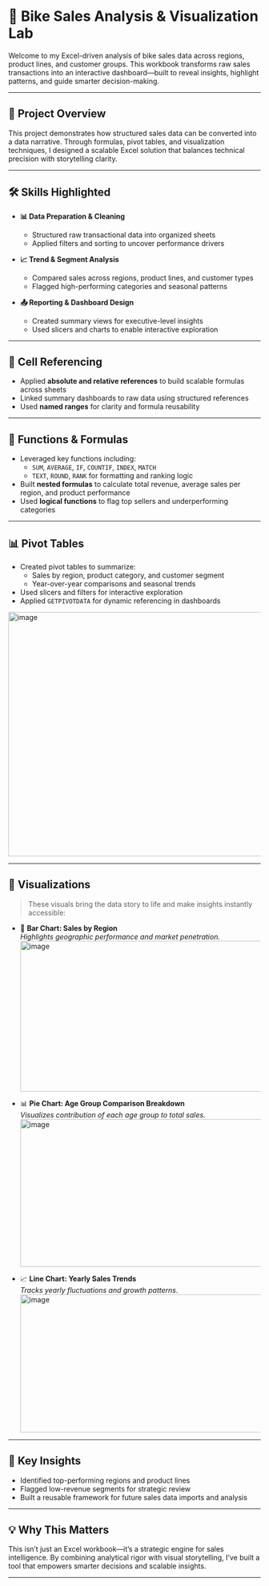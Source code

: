# 🚴 Bike Sales Analysis & Visualization Lab

Welcome to my Excel-driven analysis of bike sales data across regions, product lines, and customer groups.
This workbook transforms raw sales transactions into an interactive dashboard—built to reveal insights, highlight patterns, and guide smarter decision-making.

---

## 🚀 Project Overview

This project demonstrates how structured sales data can be converted into a data narrative.
Through formulas, pivot tables, and visualization techniques, I designed a scalable Excel solution that balances technical precision with storytelling clarity.


---

## 🛠️ Skills Highlighted

- **📊 Data Preparation & Cleaning**
  - Structured raw transactional data into organized sheets
   - Applied filters and sorting to uncover performance drivers

- **📈 Trend & Segment Analysis**
  - Compared sales across regions, product lines, and customer types
  - Flagged high-performing categories and seasonal patterns

- **📤 Reporting & Dashboard Design**
  - Created summary views for executive-level insights
  - Used slicers and charts to enable interactive exploration

---

## 🔗 Cell Referencing

- Applied **absolute and relative references** to build scalable formulas across sheets
- Linked summary dashboards to raw data using structured references
- Used **named ranges** for clarity and formula reusability

---

## 🧮 Functions & Formulas

- Leveraged key functions including:
  - `SUM`, `AVERAGE`, `IF`, `COUNTIF`, `INDEX`, `MATCH`
  - `TEXT`, `ROUND`, `RANK` for formatting and ranking logic
- Built **nested formulas** to calculate total revenue, average sales per region, and product performance
- Used **logical functions** to flag top sellers and underperforming categories

---

## 📊 Pivot Tables

- Created pivot tables to summarize:
  - Sales by region, product category, and customer segment
  - Year-over-year comparisons and seasonal trends
- Used slicers and filters for interactive exploration
- Applied `GETPIVOTDATA` for dynamic referencing in dashboards
<img width="897" height="488" alt="image" src="https://github.com/user-attachments/assets/fe6925ce-86bf-475c-8296-0f0b32231af5" />


---

## 📸 Visualizations

> These visuals bring the data story to life and make insights instantly accessible:

- 📍 **Bar Chart: Sales by Region**  
  _Highlights geographic performance and market penetration._
  <img width="979" height="301" alt="image" src="https://github.com/user-attachments/assets/a3bf1f04-d3f0-4cb4-80fb-a96357e172f7" />


- 📊 **Pie Chart: Age Group Comparison Breakdown**  
  _Visualizes contribution of each age group to total sales._
  <img width="752" height="295" alt="image" src="https://github.com/user-attachments/assets/68d10d71-7f54-4adc-ad03-61ee41ed10d2" />


- 📈 **Line Chart: Yearly Sales Trends**  
  _Tracks yearly fluctuations and growth patterns._
  <img width="825" height="276" alt="image" src="https://github.com/user-attachments/assets/54379a6f-64f4-4130-bafb-d1032d5c5b63" />


---

## 📌 Key Insights

- Identified top-performing regions and product lines
- Flagged low-revenue segments for strategic review
- Built a reusable framework for future sales data imports and analysis

---

## 💡 Why This Matters

This isn’t just an Excel workbook—it’s a strategic engine for sales intelligence. By combining analytical rigor with visual storytelling, I’ve built a tool that empowers smarter decisions and scalable insights.

---

